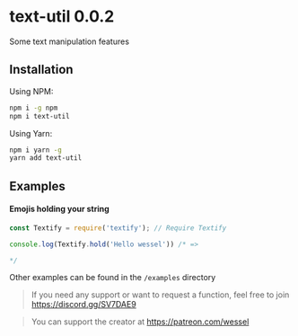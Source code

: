 # text-util 0.0.2
Some text manipulation features

## Installation
Using NPM:
```sh
npm i -g npm
npm i text-util
```
Using Yarn:
```sh
npm i yarn -g
yarn add text-util
```

## Examples
#### Emojis holding your string
```js
const Textify = require('textify'); // Require Textify

console.log(Textify.hold('Hello wessel')) /* =>

*/
```
Other examples can be found in the `/examples` directory

> If you need any support or want to request a function, feel free to join https://discord.gg/SV7DAE9

> You can support the creator at https://patreon.com/wessel
